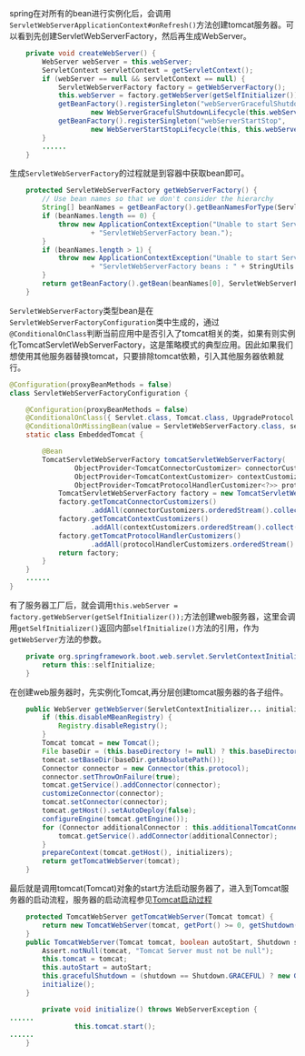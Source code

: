 spring在对所有的bean进行实例化后，会调用`ServletWebServerApplicationContext#onRefresh()`方法创建tomcat服务器。可以看到先创建ServletWebServerFactory，然后再生成WebServer。
```java
	private void createWebServer() {
		WebServer webServer = this.webServer;
		ServletContext servletContext = getServletContext();
		if (webServer == null && servletContext == null) {
			ServletWebServerFactory factory = getWebServerFactory();
			this.webServer = factory.getWebServer(getSelfInitializer());
			getBeanFactory().registerSingleton("webServerGracefulShutdown",
					new WebServerGracefulShutdownLifecycle(this.webServer));
			getBeanFactory().registerSingleton("webServerStartStop",
					new WebServerStartStopLifecycle(this, this.webServer));
		}
		......
	}
```
生成`ServletWebServerFactory`的过程就是到容器中获取bean即可。
```java
	protected ServletWebServerFactory getWebServerFactory() {
		// Use bean names so that we don't consider the hierarchy
		String[] beanNames = getBeanFactory().getBeanNamesForType(ServletWebServerFactory.class);
		if (beanNames.length == 0) {
			throw new ApplicationContextException("Unable to start ServletWebServerApplicationContext due to missing "
					+ "ServletWebServerFactory bean.");
		}
		if (beanNames.length > 1) {
			throw new ApplicationContextException("Unable to start ServletWebServerApplicationContext due to multiple "
					+ "ServletWebServerFactory beans : " + StringUtils.arrayToCommaDelimitedString(beanNames));
		}
		return getBeanFactory().getBean(beanNames[0], ServletWebServerFactory.class);
	}
```
`ServletWebServerFactory`类型bean是在`ServletWebServerFactoryConfiguration`类中生成的，通过`@ConditionalOnClass`判断当前应用中是否引入了tomcat相关的类，如果有则实例化TomcatServletWebServerFactory，这是策略模式的典型应用。因此如果我们想使用其他服务器替换tomcat，只要排除tomcat依赖，引入其他服务器依赖就行。
```java
@Configuration(proxyBeanMethods = false)
class ServletWebServerFactoryConfiguration {

	@Configuration(proxyBeanMethods = false)
	@ConditionalOnClass({ Servlet.class, Tomcat.class, UpgradeProtocol.class })
	@ConditionalOnMissingBean(value = ServletWebServerFactory.class, search = SearchStrategy.CURRENT)
	static class EmbeddedTomcat {

		@Bean
		TomcatServletWebServerFactory tomcatServletWebServerFactory(
				ObjectProvider<TomcatConnectorCustomizer> connectorCustomizers,
				ObjectProvider<TomcatContextCustomizer> contextCustomizers,
				ObjectProvider<TomcatProtocolHandlerCustomizer<?>> protocolHandlerCustomizers) {
			TomcatServletWebServerFactory factory = new TomcatServletWebServerFactory();
			factory.getTomcatConnectorCustomizers()
					.addAll(connectorCustomizers.orderedStream().collect(Collectors.toList()));
			factory.getTomcatContextCustomizers()
					.addAll(contextCustomizers.orderedStream().collect(Collectors.toList()));
			factory.getTomcatProtocolHandlerCustomizers()
					.addAll(protocolHandlerCustomizers.orderedStream().collect(Collectors.toList()));
			return factory;
		}
	}
    ......
}
```
有了服务器工厂后，就会调用`this.webServer = factory.getWebServer(getSelfInitializer());`方法创建web服务器，这里会调用`getSelfInitializer()`返回内部`selfInitialize()`方法的引用，作为`getWebServer`方法的参数。
```java
	private org.springframework.boot.web.servlet.ServletContextInitializer getSelfInitializer() {
		return this::selfInitialize;
	}
```
在创建web服务器时，先实例化Tomcat,再分层创建tomcat服务器的各子组件。
```java
	public WebServer getWebServer(ServletContextInitializer... initializers) {
		if (this.disableMBeanRegistry) {
			Registry.disableRegistry();
		}
		Tomcat tomcat = new Tomcat();
		File baseDir = (this.baseDirectory != null) ? this.baseDirectory : createTempDir("tomcat");
		tomcat.setBaseDir(baseDir.getAbsolutePath());
		Connector connector = new Connector(this.protocol);
		connector.setThrowOnFailure(true);
		tomcat.getService().addConnector(connector);
		customizeConnector(connector);
		tomcat.setConnector(connector);
		tomcat.getHost().setAutoDeploy(false);
		configureEngine(tomcat.getEngine());
		for (Connector additionalConnector : this.additionalTomcatConnectors) {
			tomcat.getService().addConnector(additionalConnector);
		}
		prepareContext(tomcat.getHost(), initializers);
		return getTomcatWebServer(tomcat);
	}
```
最后就是调用tomcat(Tomcat)对象的start方法启动服务器了，进入到Tomcat服务器的启动流程，服务器的启动流程参见[Tomcat启动过程](https://blog.csdn.net/weixin_42145727/article/details/138971855)
```java
	protected TomcatWebServer getTomcatWebServer(Tomcat tomcat) {
		return new TomcatWebServer(tomcat, getPort() >= 0, getShutdown());
	}
	public TomcatWebServer(Tomcat tomcat, boolean autoStart, Shutdown shutdown) {
		Assert.notNull(tomcat, "Tomcat Server must not be null");
		this.tomcat = tomcat;
		this.autoStart = autoStart;
		this.gracefulShutdown = (shutdown == Shutdown.GRACEFUL) ? new GracefulShutdown(tomcat) : null;
		initialize();
	} 

    	private void initialize() throws WebServerException {
......
				this.tomcat.start();
......
	}   
```
